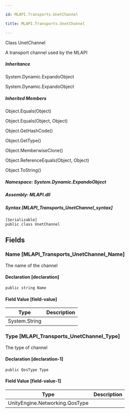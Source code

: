 ```yaml
---

id: MLAPI.Transports.UnetChannel

title: MLAPI.Transports.UnetChannel

---
```


Class UnetChannel

<div class="markdown level0 summary" markdown="1">

A transport channel used by the MLAPI

</div>

<div class="markdown level0 conceptual" markdown="1">

</div>

<div class="inheritance" markdown="1">

##### Inheritance

<div class="level0" markdown="1">

System.Dynamic.ExpandoObject

</div>

<div class="level1" markdown="1">

System.Dynamic.ExpandoObject

</div>

</div>

<div class="inheritedMembers" markdown="1">

##### Inherited Members

<div markdown="1">

Object.Equals(Object)

</div>

<div markdown="1">

Object.Equals(Object, Object)

</div>

<div markdown="1">

Object.GetHashCode()

</div>

<div markdown="1">

Object.GetType()

</div>

<div markdown="1">

Object.MemberwiseClone()

</div>

<div markdown="1">

Object.ReferenceEquals(Object, Object)

</div>

<div markdown="1">

Object.ToString()

</div>

</div>

##### **Namespace**: System.Dynamic.ExpandoObject

##### **Assembly**: MLAPI.dll

##### Syntax [MLAPI_Transports_UnetChannel_syntax]

    [Serializable]
    public class UnetChannel

## Fields

### Name [MLAPI_Transports_UnetChannel_Name]

<div class="markdown level1 summary" markdown="1">

The name of the channel

</div>

<div class="markdown level1 conceptual" markdown="1">

</div>

#### Declaration [declaration]

    public string Name

#### Field Value [field-value]

| Type                                    | Description |
|-----------------------------------------|-------------|
| <span class="xref">System.String</span> |             |

### Type [MLAPI_Transports_UnetChannel_Type]

<div class="markdown level1 summary" markdown="1">

The type of channel

</div>

<div class="markdown level1 conceptual" markdown="1">

</div>

#### Declaration [declaration-1]

    public QosType Type

#### Field Value [field-value-1]

| Type                                                     | Description |
|----------------------------------------------------------|-------------|
| <span class="xref">UnityEngine.Networking.QosType</span> |             |
